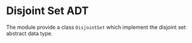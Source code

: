# Disjoint Set ADT

The module provide a class `DisjointSet` which implement the disjoint set abstract data type.
